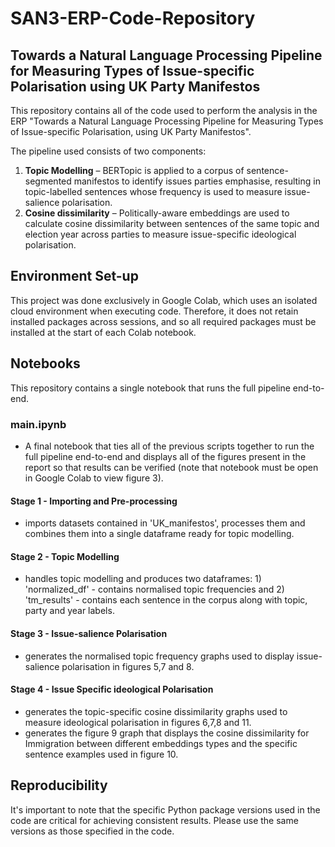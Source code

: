 # SAN3-ERP-Code-Repository

## Towards a Natural Language Processing Pipeline for Measuring Types of Issue-specific Polarisation using UK Party Manifestos

This repository contains all of the code used to perform the analysis in the ERP "Towards a Natural Language Processing Pipeline for Measuring Types of Issue-specific Polarisation, using UK Party Manifestos". 

The pipeline used consists of two components:
1)	**Topic Modelling** – BERTopic is applied to a corpus of sentence-segmented manifestos to identify issues parties emphasise, resulting in topic-labelled sentences whose frequency is used to measure issue-salience polarisation.
2)	**Cosine dissimilarity** – Politically-aware embeddings are used to calculate cosine dissimilarity between sentences of the same topic and election year across parties to measure issue-specific ideological polarisation.

## Environment Set-up
This project was done exclusively in Google Colab, which uses an isolated cloud environment when executing code. Therefore, it does not retain installed packages across sessions, and so all required packages must be installed at the start of each Colab notebook.

## Notebooks
This repository contains a single notebook that runs the full pipeline end-to-end.

### main.ipynb
- A final notebook that ties all of the previous scripts together to run the full pipeline end-to-end and displays all of the figures present in the report so that results can be verified (note that notebook must be open in Google Colab to view figure 3).

#### Stage 1 - Importing and Pre-processing
- imports datasets contained in 'UK_manifestos', processes them and combines them into a single dataframe ready for topic modelling.

#### Stage 2 - Topic Modelling
- handles topic modelling and produces two dataframes: 1) 'normalized_df' - contains normalised topic frequencies and 2) 'tm_results' - contains each sentence in the corpus along with topic, party and year labels.

#### Stage 3 - Issue-salience Polarisation
- generates the normalised topic frequency graphs used to display issue-salience polarisation in figures 5,7 and 8.

#### Stage 4 - Issue Specific ideological Polarisation
- generates the topic-specific cosine dissimilarity graphs used to measure ideological polarisation in figures 6,7,8 and 11.
- generates the figure 9 graph that displays the cosine dissimilarity for Immigration between different embeddings types and the specific sentence examples used in figure 10.


## Reproducibility
It's important to note that the specific Python package versions used in the code are critical for achieving consistent results. Please use the same versions as those specified in the code.

